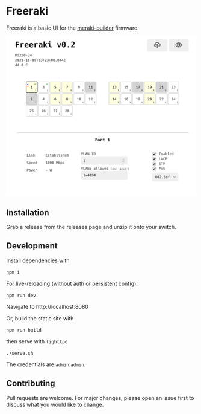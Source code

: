 # Freeraki

Freeraki is a basic UI for the [meraki-builder](https://github.com/halmartin/meraki-builder) firmware.

![screenshot](./screenshot.png)

## Installation

Grab a release from the releases page and unzip it onto your switch.

## Development

Install dependencies with

    npm i

For live-reloading (without auth or persistent config):

    npm run dev

Navigate to http://localhost:8080

Or, build the static site with

    npm run build

then serve with `lighttpd`

    ./serve.sh

The credentials are `admin`:`admin`.


## Contributing

Pull requests are welcome. For major changes, please open an issue first to discuss what you would like to change.
